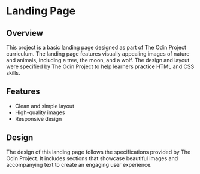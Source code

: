 # Landing Page

## Overview
This project is a basic landing page designed as part of The Odin Project curriculum. The landing page features visually appealing images of nature and animals, including a tree, the moon, and a wolf. The design and layout were specified by The Odin Project to help learners practice HTML and CSS skills.

## Features
- Clean and simple layout
- High-quality images
- Responsive design

## Design
The design of this landing page follows the specifications provided by The Odin Project. It includes sections that showcase beautiful images and accompanying text to create an engaging user experience.
